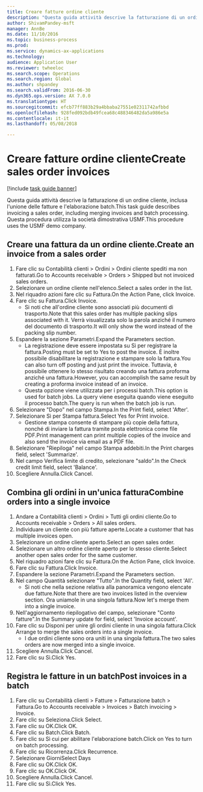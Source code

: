 ```yaml
--- 
title: Creare fatture ordine cliente
description: "Questa guida attività descrive la fatturazione di un ordine cliente, inclusa l'unione delle fatture e l'elaborazione batch."
author: ShivamPandey-msft
manager: AnnBe
ms.date: 11/10/2016
ms.topic: business-process
ms.prod: 
ms.service: dynamics-ax-applications
ms.technology: 
audience: Application User
ms.reviewer: twheeloc
ms.search.scope: Operations
ms.search.region: Global
ms.author: shpandey
ms.search.validFrom: 2016-06-30
ms.dyn365.ops.version: AX 7.0.0
ms.translationtype: HT
ms.sourcegitcommit: efcb77ff883b29a4bbaba27551e02311742afbbd
ms.openlocfilehash: 928fed092bdb49fcea68c488346482da5a986e5a
ms.contentlocale: it-it
ms.lasthandoff: 05/08/2018

---
```

# <a name="create-sales-order-invoices"></a><span data-ttu-id="8183d-103">Creare fatture ordine cliente</span><span class="sxs-lookup"><span data-stu-id="8183d-103">Create sales order invoices</span></span>

[!include [task guide banner](../../includes/task-guide-banner.md)]

<span data-ttu-id="8183d-104">Questa guida attività descrive la fatturazione di un ordine cliente, inclusa l'unione delle fatture e l'elaborazione batch.</span><span class="sxs-lookup"><span data-stu-id="8183d-104">This task guide describes invoicing a sales order, including merging invoices and batch processing.</span></span> <span data-ttu-id="8183d-105">Questa procedura utilizza la società dimostrativa USMF.</span><span class="sxs-lookup"><span data-stu-id="8183d-105">This procedure uses the USMF demo company.</span></span>


## <a name="create-an-invoice-from-a-sales-order"></a><span data-ttu-id="8183d-106">Creare una fattura da un ordine cliente.</span><span class="sxs-lookup"><span data-stu-id="8183d-106">Create an invoice from a sales order</span></span>
1. <span data-ttu-id="8183d-107">Fare clic su Contabilità clienti > Ordini > Ordini cliente spediti ma non fatturati.</span><span class="sxs-lookup"><span data-stu-id="8183d-107">Go to Accounts receivable > Orders > Shipped but not invoiced sales orders.</span></span>
2. <span data-ttu-id="8183d-108">Selezionare un ordine cliente nell'elenco.</span><span class="sxs-lookup"><span data-stu-id="8183d-108">Select a sales order in the list.</span></span> 
3. <span data-ttu-id="8183d-109">Nel riquadro azioni fare clic su Fattura.</span><span class="sxs-lookup"><span data-stu-id="8183d-109">On the Action Pane, click Invoice.</span></span>
4. <span data-ttu-id="8183d-110">Fare clic su Fattura.</span><span class="sxs-lookup"><span data-stu-id="8183d-110">Click Invoice.</span></span>
    * <span data-ttu-id="8183d-111">Si noti che all'ordine cliente sono associati più documenti di trasporto.</span><span class="sxs-lookup"><span data-stu-id="8183d-111">Note that this sales order has multiple packing slips associated with it.</span></span> <span data-ttu-id="8183d-112">Verrà visualizzata solo la parola <multiple> anziché il numero del documento di trasporto.</span><span class="sxs-lookup"><span data-stu-id="8183d-112">It will only show the word <multiple> instead of the packing slip number.</span></span>  
5. <span data-ttu-id="8183d-113">Espandere la sezione Parametri.</span><span class="sxs-lookup"><span data-stu-id="8183d-113">Expand the Parameters section.</span></span>
    * <span data-ttu-id="8183d-114">La registrazione deve essere impostata su Sì per registrare la fattura.</span><span class="sxs-lookup"><span data-stu-id="8183d-114">Posting must be set to Yes to post the invoice.</span></span> <span data-ttu-id="8183d-115">È inoltre possibile disabilitare la registrazione e stampare solo la fattura.</span><span class="sxs-lookup"><span data-stu-id="8183d-115">You can also turn off posting and just print the invoice.</span></span> <span data-ttu-id="8183d-116">Tuttavia, è possibile ottenere lo stesso risultato creando una fattura proforma anziché una fattura.</span><span class="sxs-lookup"><span data-stu-id="8183d-116">However, you can accomplish the same result by creating a proforma invoice instead of an invoice.</span></span>  
    * <span data-ttu-id="8183d-117">Questa opzione viene utilizzata per i processi batch.</span><span class="sxs-lookup"><span data-stu-id="8183d-117">This option is used for batch jobs.</span></span> <span data-ttu-id="8183d-118">La query viene eseguita quando viene eseguito il processo batch.</span><span class="sxs-lookup"><span data-stu-id="8183d-118">The query is run when the batch job is run.</span></span>    
6. <span data-ttu-id="8183d-119">Selezionare "Dopo" nel campo Stampa.</span><span class="sxs-lookup"><span data-stu-id="8183d-119">In the Print field, select 'After'.</span></span>
7. <span data-ttu-id="8183d-120">Selezionare Sì per Stampa fattura.</span><span class="sxs-lookup"><span data-stu-id="8183d-120">Select Yes for Print invoice.</span></span>
    * <span data-ttu-id="8183d-121">Gestione stampa consente di stampare più copie della fattura, nonché di inviare la fattura tramite posta elettronica come file PDF.</span><span class="sxs-lookup"><span data-stu-id="8183d-121">Print management can print  multiple copies of the invoice and also send the invoice via email as a PDF file.</span></span>  
8. <span data-ttu-id="8183d-122">Selezionare "Riepiloga" nel campo Stampa addebiti.</span><span class="sxs-lookup"><span data-stu-id="8183d-122">In the Print charges field, select 'Summarize'.</span></span>
9. <span data-ttu-id="8183d-123">Nel campo Verifica limite di credito, selezionare "saldo".</span><span class="sxs-lookup"><span data-stu-id="8183d-123">In the Check credit limit field, select 'Balance'.</span></span>
10. <span data-ttu-id="8183d-124">Scegliere Annulla.</span><span class="sxs-lookup"><span data-stu-id="8183d-124">Click Cancel.</span></span>

## <a name="combine-orders-into-a-single-invoice"></a><span data-ttu-id="8183d-125">Combina gli ordini in un'unica fattura</span><span class="sxs-lookup"><span data-stu-id="8183d-125">Combine orders into a single invoice</span></span>
1. <span data-ttu-id="8183d-126">Andare a Contabilità clienti > Ordini > Tutti gli ordini cliente.</span><span class="sxs-lookup"><span data-stu-id="8183d-126">Go to Accounts receivable > Orders > All sales orders.</span></span>
2. <span data-ttu-id="8183d-127">Individuare un cliente con più fatture aperte.</span><span class="sxs-lookup"><span data-stu-id="8183d-127">Locate a customer that has multiple invoices open.</span></span>
3. <span data-ttu-id="8183d-128">Selezionare un ordine cliente aperto.</span><span class="sxs-lookup"><span data-stu-id="8183d-128">Select an open sales order.</span></span>
4. <span data-ttu-id="8183d-129">Selezionare un altro ordine cliente aperto per lo stesso cliente.</span><span class="sxs-lookup"><span data-stu-id="8183d-129">Select another open sales order for the same customer.</span></span>
5. <span data-ttu-id="8183d-130">Nel riquadro azioni fare clic su Fattura.</span><span class="sxs-lookup"><span data-stu-id="8183d-130">On the Action Pane, click Invoice.</span></span>
6. <span data-ttu-id="8183d-131">Fare clic su Fattura.</span><span class="sxs-lookup"><span data-stu-id="8183d-131">Click Invoice.</span></span>
7. <span data-ttu-id="8183d-132">Espandere la sezione Parametri.</span><span class="sxs-lookup"><span data-stu-id="8183d-132">Expand the Parameters section.</span></span>
8. <span data-ttu-id="8183d-133">Nel campo Quantità selezionare "Tutto".</span><span class="sxs-lookup"><span data-stu-id="8183d-133">In the Quantity field, select 'All'.</span></span>
    * <span data-ttu-id="8183d-134">Si noti che nella sezione relativa alla panoramica vengono elencate due fatture.</span><span class="sxs-lookup"><span data-stu-id="8183d-134">Note that there are two invoices listed in the overview section.</span></span> <span data-ttu-id="8183d-135">Ora uniamole in una singola fattura.</span><span class="sxs-lookup"><span data-stu-id="8183d-135">Now let's merge them into a single invoice.</span></span>  
9. <span data-ttu-id="8183d-136">Nell'aggiornamento riepilogativo del campo, selezionare "Conto fatture".</span><span class="sxs-lookup"><span data-stu-id="8183d-136">In the Summary update for field, select 'Invoice account'.</span></span>
10. <span data-ttu-id="8183d-137">Fare clic su Disponi per unire gli ordini cliente in una singola fattura.</span><span class="sxs-lookup"><span data-stu-id="8183d-137">Click Arrange to merge the sales orders into a single invoice.</span></span>
    * <span data-ttu-id="8183d-138">I due ordini cliente sono ora uniti in una singola fattura.</span><span class="sxs-lookup"><span data-stu-id="8183d-138">The two sales orders are now merged into a single invoice.</span></span>   
11. <span data-ttu-id="8183d-139">Scegliere Annulla.</span><span class="sxs-lookup"><span data-stu-id="8183d-139">Click Cancel.</span></span>
12. <span data-ttu-id="8183d-140">Fare clic su Sì.</span><span class="sxs-lookup"><span data-stu-id="8183d-140">Click Yes.</span></span>

## <a name="post-invoices-in-a-batch"></a><span data-ttu-id="8183d-141">Registra le fatture in un batch</span><span class="sxs-lookup"><span data-stu-id="8183d-141">Post invoices in a batch</span></span>
1. <span data-ttu-id="8183d-142">Fare clic su Contabilità clienti > Fatture > Fatturazione batch > Fattura.</span><span class="sxs-lookup"><span data-stu-id="8183d-142">Go to Accounts receivable > Invoices > Batch invoicing > Invoice.</span></span>
2. <span data-ttu-id="8183d-143">Fare clic su Seleziona.</span><span class="sxs-lookup"><span data-stu-id="8183d-143">Click Select.</span></span>
3. <span data-ttu-id="8183d-144">Fare clic su OK.</span><span class="sxs-lookup"><span data-stu-id="8183d-144">Click OK.</span></span>
4. <span data-ttu-id="8183d-145">Fare clic su Batch.</span><span class="sxs-lookup"><span data-stu-id="8183d-145">Click Batch.</span></span>
5. <span data-ttu-id="8183d-146">Fare clic su Sì cui per abilitare l'elaborazione batch.</span><span class="sxs-lookup"><span data-stu-id="8183d-146">Click on Yes to turn on batch processing.</span></span>
6. <span data-ttu-id="8183d-147">Fare clic su Ricorrenza.</span><span class="sxs-lookup"><span data-stu-id="8183d-147">Click Recurrence.</span></span>
7. <span data-ttu-id="8183d-148">Selezionare Giorni</span><span class="sxs-lookup"><span data-stu-id="8183d-148">Select Days</span></span>
8. <span data-ttu-id="8183d-149">Fare clic su OK.</span><span class="sxs-lookup"><span data-stu-id="8183d-149">Click OK.</span></span>
9. <span data-ttu-id="8183d-150">Fare clic su OK.</span><span class="sxs-lookup"><span data-stu-id="8183d-150">Click OK.</span></span>
10. <span data-ttu-id="8183d-151">Scegliere Annulla.</span><span class="sxs-lookup"><span data-stu-id="8183d-151">Click Cancel.</span></span>
11. <span data-ttu-id="8183d-152">Fare clic su Sì.</span><span class="sxs-lookup"><span data-stu-id="8183d-152">Click Yes.</span></span>


